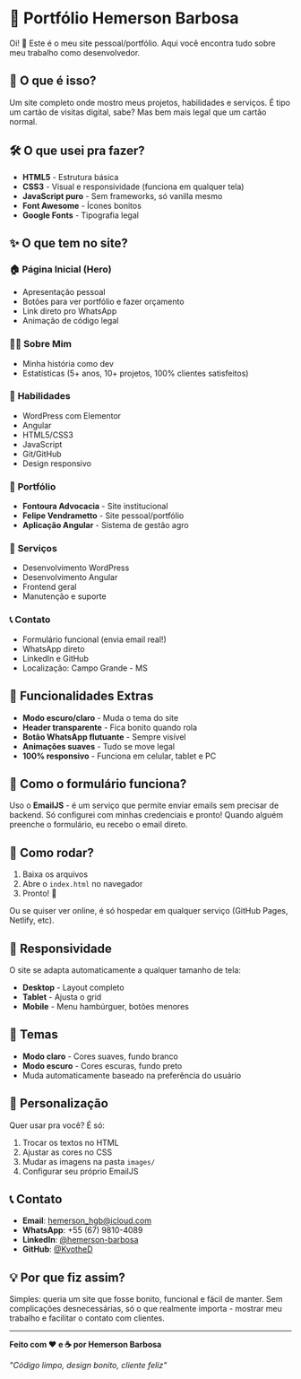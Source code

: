 # 🚀 Portfólio Hemerson Barbosa

Oi! 👋 Este é o meu site pessoal/portfólio. Aqui você encontra tudo sobre meu trabalho como desenvolvedor.

## 🎯 O que é isso?

Um site completo onde mostro meus projetos, habilidades e serviços. É tipo um cartão de visitas digital, sabe? Mas bem mais legal que um cartão normal.

## 🛠️ O que usei pra fazer?

- **HTML5** - Estrutura básica
- **CSS3** - Visual e responsividade (funciona em qualquer tela)
- **JavaScript puro** - Sem frameworks, só vanilla mesmo
- **Font Awesome** - Ícones bonitos
- **Google Fonts** - Tipografia legal

## ✨ O que tem no site?

### 🏠 **Página Inicial (Hero)**
- Apresentação pessoal
- Botões para ver portfólio e fazer orçamento
- Link direto pro WhatsApp
- Animação de código legal

### 👨‍💻 **Sobre Mim**
- Minha história como dev
- Estatísticas (5+ anos, 10+ projetos, 100% clientes satisfeitos)

### 🎨 **Habilidades**
- WordPress com Elementor
- Angular
- HTML5/CSS3
- JavaScript
- Git/GitHub
- Design responsivo

### 📱 **Portfólio**
- **Fontoura Advocacia** - Site institucional
- **Felipe Vendrametto** - Site pessoal/portfólio
- **Aplicação Angular** - Sistema de gestão agro

### 🚀 **Serviços**
- Desenvolvimento WordPress
- Desenvolvimento Angular
- Frontend geral
- Manutenção e suporte

### 📞 **Contato**
- Formulário funcional (envia email real!)
- WhatsApp direto
- LinkedIn e GitHub
- Localização: Campo Grande - MS

## 🌙 **Funcionalidades Extras**

- **Modo escuro/claro** - Muda o tema do site
- **Header transparente** - Fica bonito quando rola
- **Botão WhatsApp flutuante** - Sempre visível
- **Animações suaves** - Tudo se move legal
- **100% responsivo** - Funciona em celular, tablet e PC

## 📧 **Como o formulário funciona?**

Uso o **EmailJS** - é um serviço que permite enviar emails sem precisar de backend. Só configurei com minhas credenciais e pronto! Quando alguém preenche o formulário, eu recebo o email direto.

## 🚀 **Como rodar?**

1. Baixa os arquivos
2. Abre o `index.html` no navegador
3. Pronto! 🎉

Ou se quiser ver online, é só hospedar em qualquer serviço (GitHub Pages, Netlify, etc).

## 📱 **Responsividade**

O site se adapta automaticamente a qualquer tamanho de tela:
- **Desktop** - Layout completo
- **Tablet** - Ajusta o grid
- **Mobile** - Menu hambúrguer, botões menores

## 🎨 **Temas**

- **Modo claro** - Cores suaves, fundo branco
- **Modo escuro** - Cores escuras, fundo preto
- Muda automaticamente baseado na preferência do usuário

## 🔧 **Personalização**

Quer usar pra você? É só:
1. Trocar os textos no HTML
2. Ajustar as cores no CSS
3. Mudar as imagens na pasta `images/`
4. Configurar seu próprio EmailJS

## 📞 **Contato**

- **Email**: hemerson_hgb@icloud.com
- **WhatsApp**: +55 (67) 9810-4089
- **LinkedIn**: [@hemerson-barbosa](https://www.linkedin.com/in/hemerson-barbosa-079582197/)
- **GitHub**: [@KvotheD](https://github.com/KvotheD)

## 💡 **Por que fiz assim?**

Simples: queria um site que fosse bonito, funcional e fácil de manter. Sem complicações desnecessárias, só o que realmente importa - mostrar meu trabalho e facilitar o contato com clientes.

---

**Feito com ❤️ e ☕ por Hemerson Barbosa**

*"Código limpo, design bonito, cliente feliz"*
